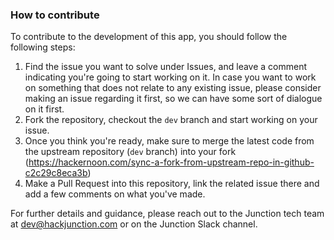 ### How to contribute

To contribute to the development of this app, you should follow the following steps: 

1) Find the issue you want to solve under Issues, and leave a comment indicating you're going to start working on it. In case you want to work on something that does not relate to any existing issue, please consider making an issue regarding it first, so we can have some sort of dialogue on it first. 
2) Fork the repository, checkout the `dev` branch and start working on your issue.
3) Once you think you're ready, make sure to merge the latest code from the upstream repository (`dev` branch) into your fork (https://hackernoon.com/sync-a-fork-from-upstream-repo-in-github-c2c29c8eca3b)
4) Make a Pull Request into this repository, link the related issue there and add a few comments on what you've made.



For further details and guidance, please reach out to the Junction tech team at dev@hackjunction.com or on the Junction Slack channel.
